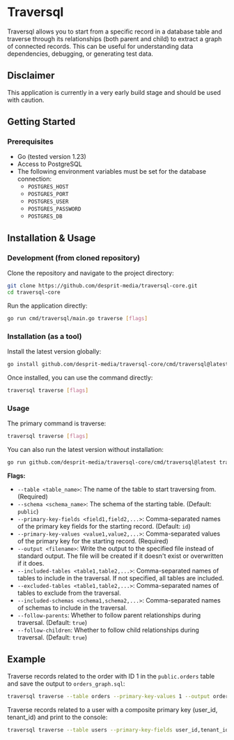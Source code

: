 # Traversql

Traversql allows you to start from a specific record in a database table and traverse through its relationships (both parent and child) to extract a graph of connected records. This can be useful for understanding data dependencies, debugging, or generating test data.

## Disclaimer

This application is currently in a very early build stage and should be used with caution.

## Getting Started

### Prerequisites

- Go (tested version 1.23)
- Access to PostgreSQL
- The following environment variables must be set for the database connection:
  - `POSTGRES_HOST`
  - `POSTGRES_PORT`
  - `POSTGRES_USER`
  - `POSTGRES_PASSWORD`
  - `POSTGRES_DB`

## Installation & Usage

### Development (from cloned repository)

Clone the repository and navigate to the project directory:

```bash
git clone https://github.com/desprit-media/traversql-core.git
cd traversql-core
```

Run the application directly:

```bash
go run cmd/traversql/main.go traverse [flags]
```

### Installation (as a tool)

Install the latest version globally:

```bash
go install github.com/desprit-media/traversql-core/cmd/traversql@latest
```

Once installed, you can use the command directly:

```bash
traversql traverse [flags]
```

### Usage

The primary command is traverse:

```bash
traversql traverse [flags]
```

You can also run the latest version without installation:

```bash
go run github.com/desprit-media/traversql-core/cmd/traversql@latest traverse [flags]
```

**Flags:**

- `--table <table_name>`: The name of the table to start traversing from. (Required)
- `--schema <schema_name>`: The schema of the starting table. (Default: `public`)
- `--primary-key-fields <field1,field2,...>`: Comma-separated names of the primary key fields for the starting record. (Default: `id`)
- `--primary-key-values <value1,value2,...>`: Comma-separated values of the primary key for the starting record. (Required)
- `--output <filename>`: Write the output to the specified file instead of standard output. The file will be created if it doesn't exist or overwritten if it does.
- `--included-tables <table1,table2,...>`: Comma-separated names of tables to include in the traversal. If not specified, all tables are included.
- `--excluded-tables <table1,table2,...>`: Comma-separated names of tables to exclude from the traversal.
- `--included-schemas <schema1,schema2,...>`: Comma-separated names of schemas to include in the traversal.
- `--follow-parents`: Whether to follow parent relationships during traversal. (Default: `true`)
- `--follow-children`: Whether to follow child relationships during traversal. (Default: `true`)

## Example

Traverse records related to the order with ID 1 in the `public.orders` table and save the output to `orders_graph.sql`:

```bash
traversql traverse --table orders --primary-key-values 1 --output orders_graph.sql
```

Traverse records related to a user with a composite primary key (user_id, tenant_id) and print to the console:

```bash
traversql traverse --table users --primary-key-fields user_id,tenant_id --primary-key-values 456,abc --follow-children=false
```
